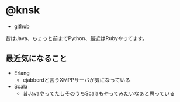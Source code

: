 # @knsk

* [github](https://github.com/knsk)

昔はJava、ちょっと前までPython、最近はRubyやってます。

## 最近気になること

* Erlang
  * ejabberdと言うXMPPサーバが気になっている
* Scala
  * 昔JavaやってたしそのうちScalaもやってみたいなぁと思っている
